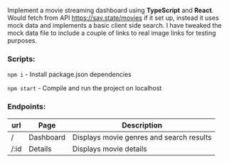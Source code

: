 Implement a movie streaming dashboard using **TypeScript** and **React**.
Would fetch from API https://sav.state/movies if it set up, instead it uses mock data and implements a basic client side search.
I have tweaked the mock data file to include a couple of links to real image links for testing purposes.

### Scripts:

`npm i` - Install package.json dependencies

`npm start` - Compile and run the project on localhost

### Endpoints: 
|url|Page|Description|
|---|---|---|
|/|Dashboard|Displays movie genres and search results|
|/:id|Details|Displays movie details|
